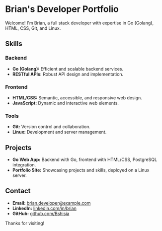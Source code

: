 # Brian's Developer Portfolio

Welcome! I'm Brian, a full stack developer with expertise in Go (Golang), HTML, CSS, Git, and Linux.

## Skills

### Backend
- **Go (Golang):** Efficient and scalable backend services.
- **RESTful APIs:** Robust API design and implementation.

### Frontend
- **HTML/CSS:** Semantic, accessible, and responsive web design.
- **JavaScript:** Dynamic and interactive web elements.

### Tools
- **Git:** Version control and collaboration.
- **Linux:** Development and server management.

## Projects
- **Go Web App:** Backend with Go, frontend with HTML/CSS, PostgreSQL integration.
- **Portfolio Site:** Showcasing projects and skills, deployed on a Linux server.

## Contact
- **Email:** brian.developer@example.com
- **LinkedIn:** [linkedin.com/in/brian](https://www.linkedin.com/in/brian)
- **GitHub:** [github.com/Bshisia](https://github.com/Bshisia)

Thanks for visiting!
